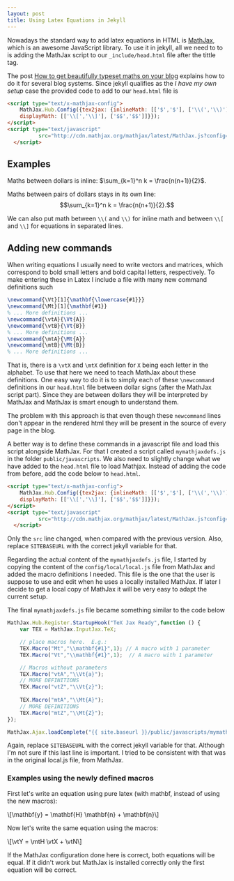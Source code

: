 ```yaml
---
layout: post
title: Using Latex Equations in Jekyll
---
```


Nowadays the standard way to add latex equations in HTML is
[MathJax](http://www.mathjax.org/), which is an awesome JavaScript
library. To use it in jekyll, all we need to to is adding the MathJax script
to our `_include/head.html` file after the tittle tag.

The post
[How to get beautifully typeset maths on your blog](http://checkmyworking.com/2012/01/how-to-get-beautifully-typeset-maths-on-your-blog/)
explains how to do it for several blog systems. Since jekyll qualifies as
the *I have my own setup* case the provided code to add to our `head.html`
file is

```html
<script type="text/x-mathjax-config">
    MathJax.Hub.Config({tex2jax: {inlineMath: [['$','$'], ['\\(','\\)']],
    displayMath: [['\\[','\\]'], ['$$','$$']]}});
</script>
<script type="text/javascript"
          src="http://cdn.mathjax.org/mathjax/latest/MathJax.js?config=TeX-AMS-MML_HTMLorMML">
  </script>
```
  
## Examples ##

Maths between dollars is inline: $\sum_{k=1}^n k = \frac{n(n+1)}{2}$.

Maths between pairs of dollars stays in its own line: $$\sum_{k=1}^n k =
\frac{n(n+1)}{2}.$$

We can also put math between `\\(` and `\\)` for inline math and between
`\\[` and `\\]` for equations in separated lines.


## Adding new commands ##

When writing equations I usually need to write vectors and matrices, which
correspond to bold small letters and bold capital letters, respectively. To
make entering these in Latex I include a file with many new command
definitions such

```latex
\newcommand{\Vt}[1]{\mathbf{\lowercase{#1}}}
\newcommand{\Mt}[1]{\mathbf{#1}}
% ... More definitions ...
\newcommand{\vtA}{\Vt{A}}
\newcommand{\vtB}{\Vt{B}}
% ... More definitions ...
\newcommand{\mtA}{\Mt{A}}
\newcommand{\mtB}{\Mt{B}}
% ... More definitions ...
```

That is, there is a `\vtX` and `\mtX` definition for `X` being each letter
in the alphabet. To use that here we need to teach MathJax about these
definitions. One easy way to do it is to simply each of these `\newcommand`
definitions in our `head.html` file between dollar signs (after the MathJax
script part). Since they are between dollars they will be interpreted by
MathJax and MathJax is smart enough to understand them.

The problem with this approach is that even though these `newcommand` lines
don't appear in the rendered html they will be present in the source of
every page in the blog.

A better way is to define these commands in a javascript file and load this
script alongside MathJax. For that I created a script called
`mymathjaxdefs.js` in the folder `public/javascripts`.  We also need to
slightly change what we have added to the `head.html` file to load
Mathjax. Instead of adding the code from before, add the code below to
`head.html`.

```html
<script type="text/x-mathjax-config">
    MathJax.Hub.Config({tex2jax: {inlineMath: [['$','$'], ['\\(','\\)']],
    displayMath: [['\\[','\\]'], ['$$','$$']]}});
</script>
<script type="text/javascript"
          src="http://cdn.mathjax.org/mathjax/latest/MathJax.js?config=TeX-AMS-MML_HTMLorMML,SITEBASEURL/public/javascripts/mymathjaxdefs.js">
  </script>
  ```

Only the `src` line changed, when compared with the previous version. Also,
replace `SITEBASEURL` with the correct jekyll variable for that.

Regarding the actual content of the `mymathjaxdefs.js` file, I started by
copying the content of the `config/local/local.js` file from MathJax and
added the macro definitions I needed. This file is the one that the user is
suppose to use and edit when he uses a locally installed MathJax. If later
I decide to get a local copy of MathJax it will be very easy to adapt the
current setup.

The final `mymathjaxdefs.js` file became something similar to the code
below

```js
MathJax.Hub.Register.StartupHook("TeX Jax Ready",function () {
    var TEX = MathJax.InputJax.TeX;

    // place macros here.  E.g.:
    TEX.Macro("Mt","\\mathbf{#1}",1); // A macro with 1 parameter
    TEX.Macro("Vt","\\mathbf{#1}",1);  // A macro with 1 parameter

    // Macros without parameters
    TEX.Macro("vtA","\\Vt{a}");
    // MORE DEFINITIONS
    TEX.Macro("vtZ","\\Vt{z}");
    
    TEX.Macro("mtA","\\Mt{A}");
    // MORE DEFINITIONS
    TEX.Macro("mtZ","\\Mt{Z}");
});

MathJax.Ajax.loadComplete("{{ site.baseurl }}/public/javascripts/mymathjaxdefs.js");
```

Again, replace `SITEBASEURL` with the correct jekyll variable for
that. Although I'm not sure if this last line is important. I tried to be
consistent with that was in the original local.js file, from MathJax.

### Examples using the newly defined macros ###

First let's write an equation using pure latex (with mathbf, instead of
using the new macros):

\\[\mathbf{y} = \mathbf{H} \mathbf{n} + \mathbf{n}\\]

Now let's write the same equation using the macros:

\\[\vtY = \mtH \vtX + \vtN\\]

If the MathJax configuration done here is correct, both equations will be
equal. If it didn't work but MathJax is installed correctly only the first
equation will be correct.
